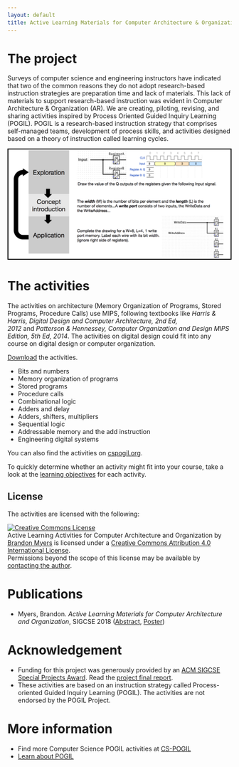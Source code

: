 ```yaml
---
layout: default
title: Active Learning Materials for Computer Architecture & Organization
---
```


# The project

Surveys of computer science and engineering instructors have indicated that two of the common reasons they do not adopt research-based instruction strategies are preparation time and lack of materials. This lack of materials to support research-based instruction was evident in Computer Architecture & Organization (AR). We are creating, piloting, revising, and sharing activities inspired by Process Oriented Guided Inquiry Learning (POGIL). POGIL is a research-based instruction strategy that comprises self-managed teams, development of process skills, and activities designed based on a theory of instruction called learning cycles.

<img src="img/POGIL_addressable_memory.png" />

# The activities

The activities on architecture (Memory Organization of Programs, Stored Programs, Procedure Calls) use MIPS, following textbooks like _Harris & Harris, Digital Design and Computer Architecture, 2nd Ed, 2012_ and _Patterson & Hennessey, Computer Organization and Design MIPS Edition, 5th Ed, 2014_. The activities on digital design could fit into any course on digital design or computer organization.

[Download](https://iowa-my.sharepoint.com/:f:/g/personal/bdmyers_uiowa_edu/Eruf6jcdgYRHnHdkB4_84ioBAFi6fX7CMHCu5TVWLnCtBw?e=RybK85) the activities.

* Bits and numbers
* Memory organization of programs
* Stored programs
* Procedure calls
* Combinational logic
* Adders and delay
* Adders, shifters, multipliers
* Sequential logic
* Addressable memory and the add instruction
* Engineering digital systems

You can also find the activities on [cspogil.org](http://cspogil.org/AR.+Architecture+and+Organization).

To quickly determine whether an activity might fit into your course, take a look at the [learning objectives](docs/learning_objectives.pdf) for each activity.

## License

The activities are licensed with the following:

<a rel="license" href="http://creativecommons.org/licenses/by/4.0/"><img alt="Creative Commons License" style="border-width:0" src="https://i.creativecommons.org/l/by/4.0/88x31.png" /></a><br /><span xmlns:dct="http://purl.org/dc/terms/" property="dct:title">Active Learning Activities for Computer Architecture and Organization</span> by <a xmlns:cc="http://creativecommons.org/ns#" href="http://homepage.cs.uiowa.edu/~bdmyers/" property="cc:attributionName" rel="cc:attributionURL">Brandon Myers</a> is licensed under a <a rel="license" href="http://creativecommons.org/licenses/by/4.0/">Creative Commons Attribution 4.0 International License</a>.<br />Permissions beyond the scope of this license may be available by <a xmlns:cc="http://creativecommons.org/ns#" href="mailto:brandon-d-myers@uiowa.edu" rel="cc:morePermissions">contacting the author</a>.

# Publications

* Myers, Brandon. _Active Learning Materials for Computer Architecture and Organization_, SIGCSE 2018 ([Abstract](https://dl.acm.org/citation.cfm?id=3159450.3162262), [Poster](http://homepage.cs.uiowa.edu/~bdmyers/papers/myers_pogil_sigcse2018.pdf))

# Acknowledgement

* Funding for this project was generously provided by an [ACM SIGCSE Special Projects Award](https://sigcse.org/sigcse/programs/special/awards). Read the [project final report](docs/SP-report-2017-myers.pdf).
* These activities are based on an instruction strategy called Process-oriented Guided Inquiry Learning (POGIL). The activities are not endorsed by the POGIL Project.

# More information

* Find more Computer Science POGIL activities at [CS-POGIL](http://cspogil.org/Home)
* [Learn about POGIL](https://pogil.org/)



